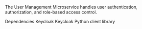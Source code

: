 The User Management Microservice handles user authentication, authorization, and role-based access control.

Dependencies
Keycloak
Keycloak Python client library
